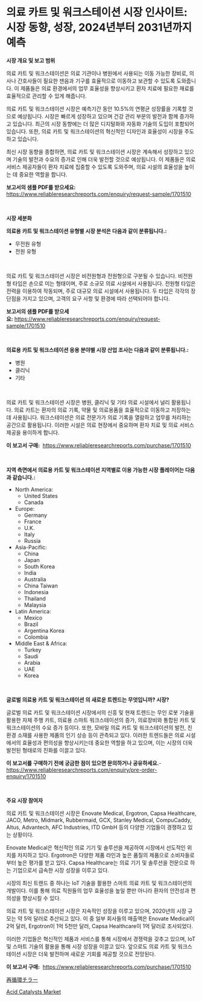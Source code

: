 <p><h1>의료 카트 및 워크스테이션 시장 인사이트: 시장 동향, 성장, 2024년부터 2031년까지 예측</h1></p><p><strong>시장 개요 및 보고 범위</strong></p>
<p><p>의료 카트 및 워크스테이션은 의료 기관이나 병원에서 사용되는 이동 가능한 장비로, 의사나 간호사들이 필요한 잰음과 기구를 효율적으로 이동하고 보관할 수 있도록 도와줍니다. 이 제품들은 의료 환경에서의 업무 효율성을 향상시키고 환자 치료에 필요한 재료를 효율적으로 관리할 수 있게 해줍니다.</p><p>의료 카트 및 워크스테이션 시장은 예측기간 동안 10.5%의 연평균 성장률을 기록할 것으로 예상됩니다. 시장은 빠르게 성장하고 있으며 건강 관리 부문의 발전과 함께 증가하고 있습니다. 최근의 시장 동향에는 더 많은 디지털화와 자동화 기술의 도입이 포함되어 있습니다. 또한, 의료 카트 및 워크스테이션의 혁신적인 디자인과 효율성이 시장을 주도하고 있습니다.</p><p>최신 시장 동향을 종합하면, 의료 카트 및 워크스테이션 시장은 계속해서 성장하고 있으며 기술의 발전과 수요의 증가로 인해 더욱 발전할 것으로 예상됩니다. 이 제품들은 의료 서비스 제공자들이 환자 치료에 집중할 수 있도록 도와주며, 의료 시설의 효율성을 높이는 데 중요한 역할을 합니다.</p></p>
<p><strong>보고서의 샘플 PDF를 받으세요:</strong> <a href="https://www.reliableresearchreports.com/enquiry/request-sample/1701510">https://www.reliableresearchreports.com/enquiry/request-sample/1701510</a></p>
<p>&nbsp;</p>
<p><strong>시장 세분화</strong></p>
<p><strong>의료용 카트 및 워크스테이션 유형별 시장 분석은 다음과 같이 분류됩니다.:</strong></p>
<p><ul><li>무전원 유형</li><li>전원 유형</li></ul></p>
<p>&nbsp;</p>
<p><p>의료 카트 및 워크스테이션 시장은 비전원형과 전원형으로 구분될 수 있습니다. 비전원형 타입은 손으로 미는 형태이며, 주로 소규모 의료 시설에서 사용됩니다. 전원형 타입은 전력을 이용하여 작동되며, 주로 대규모 의료 시설에서 사용됩니다. 두 타입은 각각의 장단점을 가지고 있으며, 고객의 요구 사항 및 환경에 따라 선택되어야 합니다.</p></p>
<p><strong>보고서의 샘플 PDF를 받으세요:</strong>&nbsp;<a href="https://www.reliableresearchreports.com/enquiry/request-sample/1701510">https://www.reliableresearchreports.com/enquiry/request-sample/1701510</a></p>
<p>&nbsp;</p>
<p><strong> 의료용 카트 및 워크스테이션 응용 분야별 시장 산업 조사는 다음과 같이 분류됩니다.:</strong></p>
<p><ul><li>병원</li><li>클리닉</li><li>기타</li></ul></p>
<p>&nbsp;</p>
<p><p>의료 카트 및 워크스테이션 시장은 병원, 클리닉 및 기타 의료 시설에서 널리 활용됩니다. 의료 카트는 환자의 의료 기록, 약물 및 의료용품을 효율적으로 이동하고 저장하는 데 사용됩니다. 워크스테이션은 의료 전문가가 의료 기록을 열람하고 업무를 처리하는 공간으로 활용됩니다. 이러한 시설은 의료 현장에서 중요하며 환자 치료 및 의료 서비스 제공을 용이하게 합니다.</p></p>
<p><strong>이 보고서 구매:</strong>&nbsp; <a href="https://www.reliableresearchreports.com/purchase/1701510">https://www.reliableresearchreports.com/purchase/1701510</a></p>
<p>&nbsp;</p>
<p><strong>지역 측면에서 의료용 카트 및 워크스테이션 지역별로 이용 가능한 시장 플레이어는 다음과 같습니다.:</strong></p>
<p><ul>
    <li>
        North America:
        <ul>
            <li>United States</li>
            <li>Canada</li>
        </ul>
    </li>
    <li>
        Europe:
        <ul>
            <li>Germany</li>
            <li>France</li>
            <li>U.K.</li>
            <li>Italy</li>
            <li>Russia</li>
        </ul>
    </li>
    <li>
        Asia-Pacific:
        <ul>
            <li>China</li>
            <li>Japan</li>
            <li>South Korea</li>
            <li>India</li>
            <li>Australia</li>
            <li>China Taiwan</li>
            <li>Indonesia</li>
            <li>Thailand</li>
            <li>Malaysia</li>
        </ul>
    </li>
    <li>
        Latin America:
        <ul>
            <li>Mexico</li>
            <li>Brazil</li>
            <li>Argentina Korea</li>
            <li>Colombia</li>
        </ul>
    </li>
    <li>
        Middle East & Africa:
        <ul>
            <li>Turkey</li>
            <li>Saudi</li>
            <li>Arabia</li>
            <li>UAE</li>
            <li>Korea</li>
        </ul>
    </li>
    </ul></p>
<p>&nbsp;</p>
<p><strong>글로벌 의료용 카트 및 워크스테이션 의 새로운 트렌드는 무엇입니까? 시장?</strong></p>
<p><p>글로벌 의료 카트 및 워크스테이션 시장에서의 신흥 및 현재 트렌드는 무인 로봇 기술을 활용한 자체 주행 카트, 의료용 스마트 워크스테이션의 증가, 의료장비와 통합된 카트 및 워크스테이션의 수요 증가 등이다. 또한, 모바일 의료 카트 및 워크스테이션의 발전, 친환경 소재를 사용한 제품의 인기 상승 등이 관측되고 있다. 이러한 트렌드들은 의료 시설에서의 효율성과 편의성을 향상시키는데 중요한 역할을 하고 있으며, 이는 시장의 더욱 발전된 형태로의 진화를 이끌고 있다.</p></p>
<p><strong>이 보고서를 구매하기 전에 궁금한 점이 있으면 문의하거나 공유하세요.</strong>- <a href="https://www.reliableresearchreports.com/enquiry/pre-order-enquiry/1701510">https://www.reliableresearchreports.com/enquiry/pre-order-enquiry/1701510</a></p>
<p>&nbsp;</p>
<p><strong>주요 시장 참여자</strong></p>
<p><p>의료 카트 및 워크스테이션 시장은 Enovate Medical, Ergotron, Capsa Healthcare, JACO, Metro, Midmark, Rubbermaid, GCX, Stanley Medical, CompuCaddy, Altus, Advantech, AFC Industries, ITD GmbH 등의 다양한 기업들이 경쟁하고 있는 상황이다. </p><p>Enovate Medical은 혁신적인 의료 기기 및 솔루션을 제공하여 시장에서 선도적인 위치를 차지하고 있다. Ergotron은 다양한 제품 라인과 높은 품질의 제품으로 소비자들로부터 높은 평가를 받고 있다. Capsa Healthcare는 의료 기기 및 솔루션을 전문으로 하는 기업으로서 급속한 시장 성장을 이루고 있다.</p><p>시장의 최신 트렌드 중 하나는 IoT 기술을 활용한 스마트 의료 카트 및 워크스테이션의 개발이다. 이를 통해 의료 직원들의 업무 효율성을 높일 뿐만 아니라 환자의 안전성과 편의성을 향상시킬 수 있다.</p><p>의료 카트 및 워크스테이션 시장은 지속적인 성장을 이루고 있으며, 2020년의 시장 규모는 약 5억 달러로 추산되고 있다. 이 중 일부 회사들의 매출액은 Enovate Medical이 2억 달러, Ergotron이 1억 5천만 달러, Capsa Healthcare이 1억 달러로 조사되었다.</p><p>이러한 기업들은 혁신적인 제품과 서비스를 통해 시장에서 경쟁력을 갖추고 있으며, IoT 및 스마트 기술의 활용을 통해 시장 성장을 이끌고 있다. 앞으로도 의료 카트 및 워크스테이션 시장은 더욱 발전하며 새로운 기회를 제공할 것으로 전망된다.</p></p>
<p><strong>이 보고서 구매:</strong>&nbsp;&nbsp;<a href="https://www.reliableresearchreports.com/purchase/1701510">https://www.reliableresearchreports.com/purchase/1701510</a></p>
<p><p><a href="https://github.com/Sophiaard2003/Market-Research-Report-List-1/blob/main/913078417332.md">再循環チラー</a></p><p><a href="https://flame-sidecar-702.notion.site/Acid-Catalysts-Market-Research-Report-Provides-thorough-Industry-Overview-which-offers-an-In-Depth--f82d29aa33964cc8bcaee9e3b64009e3">Acid Catalysts Market</a></p></p>
